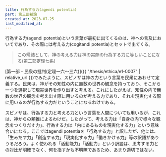 ```yaml
---
title: 行為する力(agendi potentia)
part: 第三部補論
created_at: 2023-07-25
last_modified_at: 
---
```


行為する力(agendi potentia)という言葉が最初に出てくるのは、神への言及においてであり、その際には考える力(cogitandi potentia)とセットで出てくる。

>この帰結として、神の考える力は神の実際の行為する力に等しいことになる(第二部定理七系)

[第一部 - 民衆の批判(定理一六～三六)]({{ "/thesis/ethica/e1-0007" | relative_url }})でみたように、スピノザは神の力という言葉を民衆にあわせて定義する。民衆は、神がその知性の内に無数の世界の観念を持っており、そこから一つを選択して現実世界を作り出すと考える。これにしたがえば、知性の内で無数の世界の観念を考え出す際に用いるのが考える力であり、それを現実化する際に用いるのが行為する力だということになるわけである。

スピノザは、行為する力と考える力という言葉を人間についても用いるが、これは、神からの類推によるわけだ。したがって、考える力は「自身の内で様々な観念をつくりだす力」、行為する力は「内にあるものを現実化する力」という意味合いになる。ここではagendi potentiaを「行為する力」と訳したが、他には、「生みだす力」「創造する力」「現実化する力」「働きかける力」等の訳語がありうるだろう。よく使われる「活動能力」「活動力」という訳語は、思考する力との対比が明確でなく、何を指すかも不明瞭であるため、あまり適切ではない。
